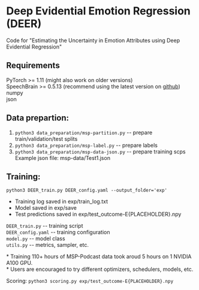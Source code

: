 # Deep Evidential Emotion Regression (DEER)

Code for "Estimating the Uncertainty in Emotion Attributes using Deep Evidential Regression"


## Requirements
PyTorch >= 1.11 (might also work on older versions)  
SpeechBrain >= 0.5.13 (recommend using the latest version on [github](https://github.com/speechbrain/speechbrain))  
numpy  
json  

## Data prepartion:
1. `python3 data_preparation/msp-partition.py` -- prepare train/validation/test splits
2. `python3 data_preparation/msp-label.py` -- prepare labels
3. `python3 data_preparation/msp-data-json.py` -- prepare training scps  
    Example json file: msp-data/Test1.json

## Training:
`python3 DEER_train.py DEER_config.yaml --output_folder='exp'`  
  - Training log saved in exp/train_log.txt  
  - Model saved in exp/save  
  - Test predictions saved in exp/test_outcome-E{PLACEHOLDER}.npy  
  
  
  `DEER_train.py` -- training script  
  `DEER_config.yaml` -- training configuration  
  `model.py` -- model class  
  `utils.py` -- metrics, sampler, etc.  

  \* Training 110+ hours of MSP-Podcast data took aroud 5 hours on 1 NVIDIA A100 GPU.  
  \* Users are encouraged to try different optimizers, schedulers, models, etc.

Scoring:
`python3 scoring.py exp/test_outcome-E{PLACEHOLDER}.npy`
